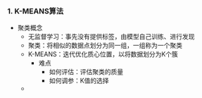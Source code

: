 ### 1. K-MEANS算法
- 聚类概念
  - 无监督学习：事先没有提供标签，由模型自己训练、进行发现
  - 聚类：将相似的数据点划分为同一组，一组称为一个聚类
  - K-MEANS：迭代优化质心位置，以将数据划分为K个簇
    - 难点
      - 如何评估：评估聚类的质量
      - 如何调参：K值的选择
  - 